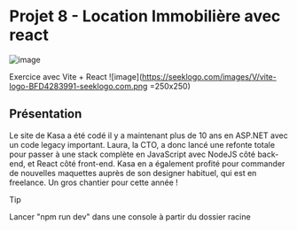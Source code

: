 # Projet 8 - Location Immobilière avec react
![image](https://github.com/Weeskin/P8_-_Location_immobiliere_avec_react/assets/115654885/118f97bf-b2d5-4c03-a90e-267636e9d8b2)

Exercice avec Vite + React ![image](https://seeklogo.com/images/V/vite-logo-BFD4283991-seeklogo.com.png =250x250)

## Présentation
Le site de Kasa a été codé il y a maintenant plus de 10 ans en ASP.NET avec un code legacy important. 
Laura, la CTO, a donc lancé une refonte totale pour passer à une stack complète en JavaScript avec NodeJS côté back-end, et React côté front-end. Kasa en a également profité pour commander de nouvelles maquettes auprès de son designer habituel, qui est en freelance. Un gros chantier pour cette année !

> [!TIP]
Lancer "npm run dev" dans une console à partir du dossier racine
